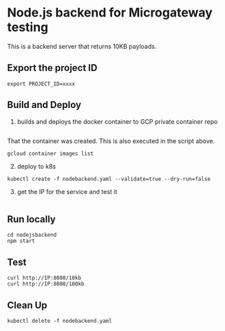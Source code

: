 # Node.js backend for Microgateway testing
This is a backend server that returns 10KB payloads.

## Export the project ID
```
export PROJECT_ID=xxxx
```


## Build and Deploy

1. builds and deploys the docker container to GCP private container repo
```./dockerbuildk8s.sh
```

That the container was created. This is also executed in the script above.
```
gcloud container images list
```

2.  deploy to k8s
```
kubectl create -f nodebackend.yaml --validate=true --dry-run=false
```

3. get the IP for the service and test it

```kubectl get svc
```

## Run locally

```
cd nodejsbackend
npm start
```


## Test
```
curl http://IP:8080/10kb
curl http://IP:8080/100kb
```


## Clean Up
```
kubectl delete -f nodebackend.yaml
```
